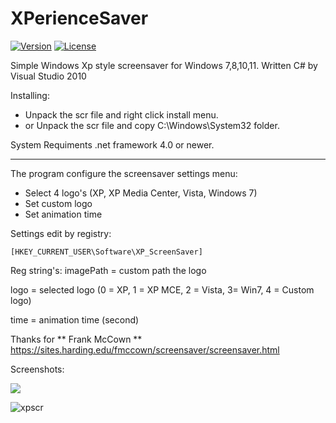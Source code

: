 # XPerienceSaver
[![Version](https://img.shields.io/badge/0.1-passing?label=Release)](https://github.com/Gabee8/XPerienceSaver/releases/tag/Release)
[![License](https://img.shields.io/github/license/Gabee8/XPerienceSaver)](https://github.com/Gabee8/XPerienceSaver/blob/main/LICENSE)

Simple Windows Xp style screensaver for Windows 7,8,10,11. Written C# by Visual Studio 2010

Installing:
- Unpack the scr file and right click install menu.
- or Unpack the scr file and copy C:\Windows\System32 folder.

System Requiments .net framework 4.0 or newer.

-------------
The program configure the screensaver settings menu:
- Select 4 logo's (XP, XP Media Center, Vista, Windows 7)
- Set custom logo
- Set animation time

Settings edit by registry:

```
[HKEY_CURRENT_USER\Software\XP_ScreenSaver]
```
Reg string's:
imagePath = custom path the logo

logo = selected logo (0 = XP, 1 = XP MCE, 2 = Vista, 3= Win7, 4 = Custom logo)

time = animation time (second)

Thanks for ** Frank McCown **
https://sites.harding.edu/fmccown/screensaver/screensaver.html

Screenshots:

![](http://tandemradio.hu/wp-content/uploads/Kepernyokep-2025-07-26-214935.png)

![xpscr](https://github.com/user-attachments/assets/329a2eae-56b7-41c8-98e2-3e11cfcc4ad0)
